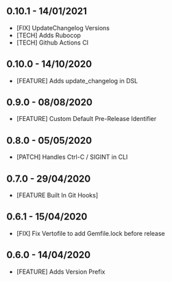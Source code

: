 ## 0.10.1 - 14/01/2021
 * [FIX] UpdateChangelog Versions
 * [TECH] Adds Rubocop
 * [TECH] Github Actions CI

## 0.10.0 - 14/10/2020
 * [FEATURE] Adds update_changelog in DSL

## 0.9.0 - 08/08/2020
 * [FEATURE] Custom Default Pre-Release Identifier

## 0.8.0 - 05/05/2020
 * [PATCH] Handles Ctrl-C / SIGINT in CLI

## 0.7.0 - 29/04/2020
 * [FEATURE Built In Git Hooks]

## 0.6.1 - 15/04/2020
 * [FIX] Fix Vertofile to add Gemfile.lock before release

## 0.6.0 - 14/04/2020
 * [FEATURE] Adds Version Prefix

